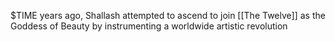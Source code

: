 $TIME years ago, Shallash attempted to ascend to join [[The Twelve]] as the Goddess of Beauty by instrumenting a worldwide artistic revolution
